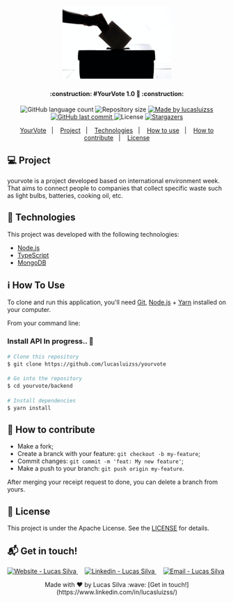 <h1 align="center">
    <img alt="yourvote" title="#yourvote" src=".github/logo.jpeg" width="250px" />
</h1>

<h4 align="center">
	:construction:
    #YourVote 1.0 🚀
  :construction:
</h4>
<p align="center">
  <img alt="GitHub language count" src="https://img.shields.io/github/languages/count/lucasluizss/yourvote?color=%2304D361">

  <img alt="Repository size" src="https://img.shields.io/github/repo-size/lucasluizss/yourvote">

  <a href="https://www.linkedin.com/in/lucasluizss/">
    <img alt="Made by lucasluizss" src="https://img.shields.io/badge/made%20by-lucasluizss-%2304D361">
  </a>

  <a href="https://github.com/lucasluizss/yourvote/commits/master">
    <img alt="GitHub last commit" src="https://img.shields.io/github/last-commit/lucasluizss/yourvote">
  </a>

  <img alt="License" src="https://img.shields.io/badge/license-MIT-brightgreen">
   <a href="https://github.com/lucasluizss/yourvote/stargazers">
    <img alt="Stargazers" src="https://img.shields.io/github/stars/lucasluizss/yourvote?style=social">
  </a>
</p>

<p align="center">
  <a href="#-nlw">YourVote</a>&nbsp;&nbsp;&nbsp;|&nbsp;&nbsp;&nbsp;
  <a href="#-project">Project</a>&nbsp;&nbsp;&nbsp;|&nbsp;&nbsp;&nbsp;
  <a href="#rocket-Technologies">Technologies</a>&nbsp;&nbsp;&nbsp;|&nbsp;&nbsp;&nbsp;
  <a href="#-how-to-use">How to use</a>&nbsp;&nbsp;&nbsp;|&nbsp;&nbsp;&nbsp;
  <a href="#-how-to-contribute">How to contribute</a>&nbsp;&nbsp;&nbsp;|&nbsp;&nbsp;&nbsp;
  <a href="#memo-license">License</a>
</p>

## 💻 Project

yourvote is a project developed based on international environment week.
That aims to connect people to companies that collect specific waste such as light bulbs, batteries, cooking oil, etc.

## :rocket: Technologies

This project was developed with the following technologies:

- [Node.js][nodejs]
- [TypeScript][typescript]
- [MongoDB][mongodb]

## :information_source: How To Use

To clone and run this application, you'll need [Git](https://git-scm.com), [Node.js][nodejs] + [Yarn][yarn] installed on your computer.

From your command line:

### Install API In progress.. :construction:
```bash
# Clone this repository
$ git clone https://github.com/lucasluizss/yourvote

# Go into the repository
$ cd yourvote/backend

# Install dependencies
$ yarn install
```

## 🤔 How to contribute

- Make a fork;
- Create a branck with your feature: `git checkout -b my-feature`;
- Commit changes: `git commit -m 'feat: My new feature'`;
- Make a push to your branch: `git push origin my-feature`.

After merging your receipt request to done, you can delete a branch from yours.

## :memo: License

This project is under the Apache License. See the [LICENSE](LICENSE.md) for details.


## :mailbox_with_mail: Get in touch!

<a href="https://lucasluizss.github.io" target="_blank" >
  <img alt="Website - Lucas Silva" src="https://img.shields.io/badge/Website--%23F8952D?style=social">
</a>&nbsp;&nbsp;&nbsp;
<a href="https://www.linkedin.com/in/lucasluizss/" target="_blank" >
  <img alt="Linkedin - Lucas Silva" src="https://img.shields.io/badge/Linkedin--%23F8952D?style=social&logo=linkedin">
</a>&nbsp;&nbsp;&nbsp;
<a href="mailto:lucasluizss@live.com" target="_blank" >
  <img alt="Email - Lucas Silva" src="https://img.shields.io/badge/Email--%23F8952D?style=social&logo=gmail">
</a>

<p align="center">
	Made with ♥ by Lucas Silva :wave: [Get in touch!](https://www.linkedin.com/in/lucasluizss/)
</p>

[nodejs]: https://nodejs.org/
[typescript]: https://www.typescriptlang.org/
[mongodb]: https://www.mongodb.com/
[yarn]: https://yarnpkg.com/
[vs]: https://code.visualstudio.com/